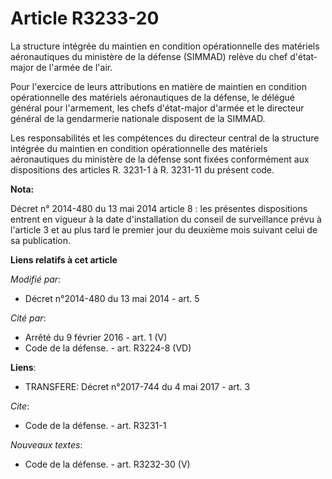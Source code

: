 # Article R3233-20

La structure intégrée du maintien en condition opérationnelle des matériels aéronautiques du ministère de la défense (SIMMAD)
relève du chef d'état-major de l'armée de l'air. 

Pour l'exercice de leurs attributions en matière de maintien en condition opérationnelle des matériels aéronautiques de la
défense, le délégué général pour l'armement, les chefs d'état-major d'armée et le directeur général de la gendarmerie
nationale disposent de la SIMMAD. 

Les responsabilités et les compétences du directeur central de la structure intégrée du maintien en condition opérationnelle
des matériels aéronautiques du ministère de la défense sont fixées conformément aux dispositions des articles R. 3231-1 à R.
3231-11 du présent code.

**Nota:**

Décret n° 2014-480 du 13 mai 2014 article 8 : les présentes dispositions entrent en vigueur à la date d'installation du
conseil de surveillance prévu à l'article 3 et au plus tard le premier jour du deuxième mois suivant celui de sa publication.

**Liens relatifs à cet article**

_Modifié par_:

  - Décret n°2014-480 du 13 mai 2014 - art. 5

_Cité par_:

  - Arrêté du 9 février 2016 - art. 1 (V)
  - Code de la défense. - art. R3224-8 (VD)

**Liens**:

  - TRANSFERE: Décret n°2017-744 du 4 mai 2017 - art. 3

_Cite_:

  - Code de la défense. - art. R3231-1

_Nouveaux textes_:

  - Code de la défense. - art. R3232-30 (V)
